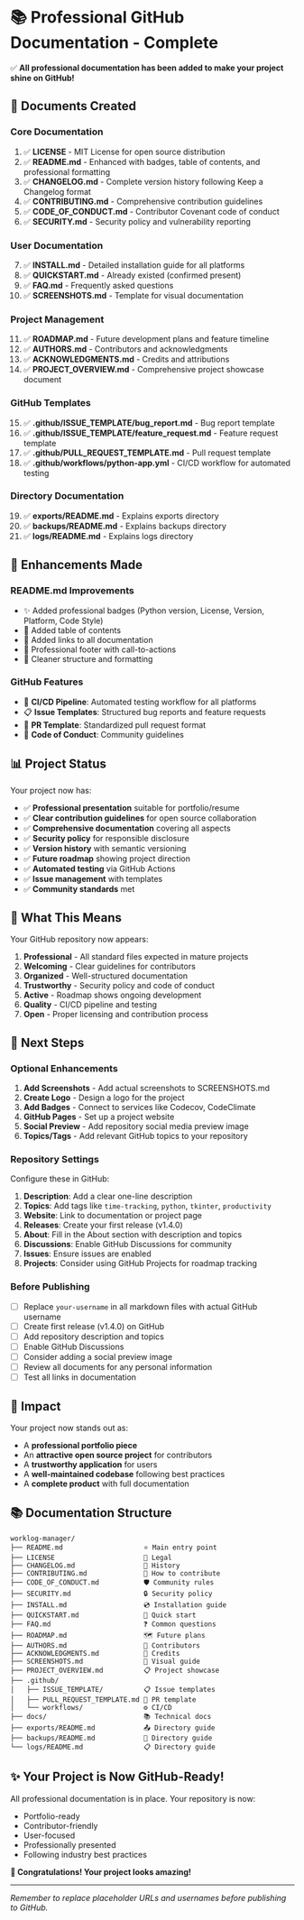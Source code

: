 # 📚 Professional GitHub Documentation - Complete

✅ **All professional documentation has been added to make your project shine on GitHub!**

## 📄 Documents Created

### Core Documentation
1. ✅ **LICENSE** - MIT License for open source distribution
2. ✅ **README.md** - Enhanced with badges, table of contents, and professional formatting
3. ✅ **CHANGELOG.md** - Complete version history following Keep a Changelog format
4. ✅ **CONTRIBUTING.md** - Comprehensive contribution guidelines
5. ✅ **CODE_OF_CONDUCT.md** - Contributor Covenant code of conduct
6. ✅ **SECURITY.md** - Security policy and vulnerability reporting

### User Documentation
7. ✅ **INSTALL.md** - Detailed installation guide for all platforms
8. ✅ **QUICKSTART.md** - Already existed (confirmed present)
9. ✅ **FAQ.md** - Frequently asked questions
10. ✅ **SCREENSHOTS.md** - Template for visual documentation

### Project Management
11. ✅ **ROADMAP.md** - Future development plans and feature timeline
12. ✅ **AUTHORS.md** - Contributors and acknowledgments
13. ✅ **ACKNOWLEDGMENTS.md** - Credits and attributions
14. ✅ **PROJECT_OVERVIEW.md** - Comprehensive project showcase document

### GitHub Templates
15. ✅ **.github/ISSUE_TEMPLATE/bug_report.md** - Bug report template
16. ✅ **.github/ISSUE_TEMPLATE/feature_request.md** - Feature request template
17. ✅ **.github/PULL_REQUEST_TEMPLATE.md** - Pull request template
18. ✅ **.github/workflows/python-app.yml** - CI/CD workflow for automated testing

### Directory Documentation
19. ✅ **exports/README.md** - Explains exports directory
20. ✅ **backups/README.md** - Explains backups directory
21. ✅ **logs/README.md** - Explains logs directory

## 🎨 Enhancements Made

### README.md Improvements
- ✨ Added professional badges (Python version, License, Version, Platform, Code Style)
- 📑 Added table of contents
- 🔗 Added links to all documentation
- 💼 Professional footer with call-to-actions
- 🎯 Cleaner structure and formatting

### GitHub Features
- 🔄 **CI/CD Pipeline**: Automated testing workflow for all platforms
- 📋 **Issue Templates**: Structured bug reports and feature requests
- 🔀 **PR Template**: Standardized pull request format
- 🤝 **Code of Conduct**: Community guidelines

## 📊 Project Status

Your project now has:
- ✅ **Professional presentation** suitable for portfolio/resume
- ✅ **Clear contribution guidelines** for open source collaboration
- ✅ **Comprehensive documentation** covering all aspects
- ✅ **Security policy** for responsible disclosure
- ✅ **Version history** with semantic versioning
- ✅ **Future roadmap** showing project direction
- ✅ **Automated testing** via GitHub Actions
- ✅ **Issue management** with templates
- ✅ **Community standards** met

## 🚀 What This Means

Your GitHub repository now appears:
1. **Professional** - All standard files expected in mature projects
2. **Welcoming** - Clear guidelines for contributors
3. **Organized** - Well-structured documentation
4. **Trustworthy** - Security policy and code of conduct
5. **Active** - Roadmap shows ongoing development
6. **Quality** - CI/CD pipeline and testing
7. **Open** - Proper licensing and contribution process

## 📝 Next Steps

### Optional Enhancements
1. **Add Screenshots** - Add actual screenshots to SCREENSHOTS.md
2. **Create Logo** - Design a logo for the project
3. **Add Badges** - Connect to services like Codecov, CodeClimate
4. **GitHub Pages** - Set up a project website
5. **Social Preview** - Add repository social media preview image
6. **Topics/Tags** - Add relevant GitHub topics to your repository

### Repository Settings
Configure these in GitHub:
1. **Description**: Add a clear one-line description
2. **Topics**: Add tags like `time-tracking`, `python`, `tkinter`, `productivity`
3. **Website**: Link to documentation or project page
4. **Releases**: Create your first release (v1.4.0)
5. **About**: Fill in the About section with description and topics
6. **Discussions**: Enable GitHub Discussions for community
7. **Issues**: Ensure issues are enabled
8. **Projects**: Consider using GitHub Projects for roadmap tracking

### Before Publishing
- [ ] Replace `your-username` in all markdown files with actual GitHub username
- [ ] Create first release (v1.4.0) on GitHub
- [ ] Add repository description and topics
- [ ] Enable GitHub Discussions
- [ ] Consider adding a social preview image
- [ ] Review all documents for any personal information
- [ ] Test all links in documentation

## 🎯 Impact

Your project now stands out as:
- A **professional portfolio piece**
- An **attractive open source project** for contributors
- A **trustworthy application** for users
- A **well-maintained codebase** following best practices
- A **complete product** with full documentation

## 📚 Documentation Structure

```
worklog-manager/
├── README.md                    ⭐ Main entry point
├── LICENSE                      📜 Legal
├── CHANGELOG.md                 📝 History
├── CONTRIBUTING.md              🤝 How to contribute
├── CODE_OF_CONDUCT.md           🛡️ Community rules
├── SECURITY.md                  🔒 Security policy
├── INSTALL.md                   💿 Installation guide
├── QUICKSTART.md                🚀 Quick start
├── FAQ.md                       ❓ Common questions
├── ROADMAP.md                   🗺️ Future plans
├── AUTHORS.md                   👥 Contributors
├── ACKNOWLEDGMENTS.md           🙏 Credits
├── SCREENSHOTS.md               📸 Visual guide
├── PROJECT_OVERVIEW.md          📋 Project showcase
├── .github/
│   ├── ISSUE_TEMPLATE/          📋 Issue templates
│   ├── PULL_REQUEST_TEMPLATE.md 🔀 PR template
│   └── workflows/               ⚙️ CI/CD
├── docs/                        📚 Technical docs
├── exports/README.md            📤 Directory guide
├── backups/README.md            💾 Directory guide
└── logs/README.md               📋 Directory guide
```

## ✨ Your Project is Now GitHub-Ready!

All professional documentation is in place. Your repository is now:
- Portfolio-ready
- Contributor-friendly
- User-focused
- Professionally presented
- Following industry best practices

**🎉 Congratulations! Your project looks amazing!**

---

*Remember to replace placeholder URLs and usernames before publishing to GitHub.*
